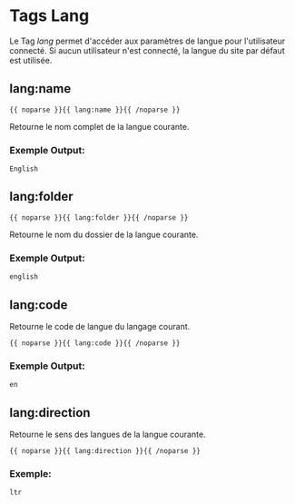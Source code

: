 ﻿# Tags Lang 

Le Tag _lang_  permet d'accéder aux paramètres de langue pour l'utilisateur connecté. Si aucun utilisateur n'est connecté, la langue du site par défaut est utilisée.

## lang:name

	{{ noparse }}{{ lang:name }}{{ /noparse }}

Retourne le nom complet de la langue courante.

### Exemple Output:

	English

## lang:folder

	{{ noparse }}{{ lang:folder }}{{ /noparse }}

Retourne le nom du dossier de la langue courante.

### Exemple Output:

	english
	
## lang:code

Retourne le code de langue du langage courant.

	{{ noparse }}{{ lang:code }}{{ /noparse }}

### Exemple Output:

	en
	
## lang:direction

Retourne le sens des langues de la langue courante.

	{{ noparse }}{{ lang:direction }}{{ /noparse }}

### Exemple:

	ltr